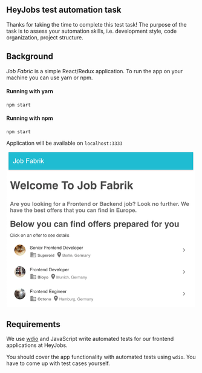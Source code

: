 ## HeyJobs test automation task
Thanks for taking the time to complete this test task! The purpose of the task is to assess your automation skills, i.e. development style, code organization, project structure.

## Background
_Job Fabric_ is a simple React/Redux application. To run the app on your machine you can use yarn or npm.

#### Running with yarn

```
npm start
```

#### Running with npm
```
npm start
```

Application will be available on `localhost:3333`

<img src="img/screenshot.png" width="500">

## Requirements
We use [wdio](http://webdriver.io/) and JavaScript write automated tests for our frontend applications at HeyJobs.

You should cover the app functionality with automated tests using `wdio`. You have to come up with test cases yourself.
